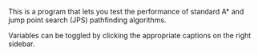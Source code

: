 This is a program that lets you test the performance of standard A* and jump point search (JPS) pathfinding algorithms.

Variables can be toggled by clicking the appropriate captions on the right sidebar.
